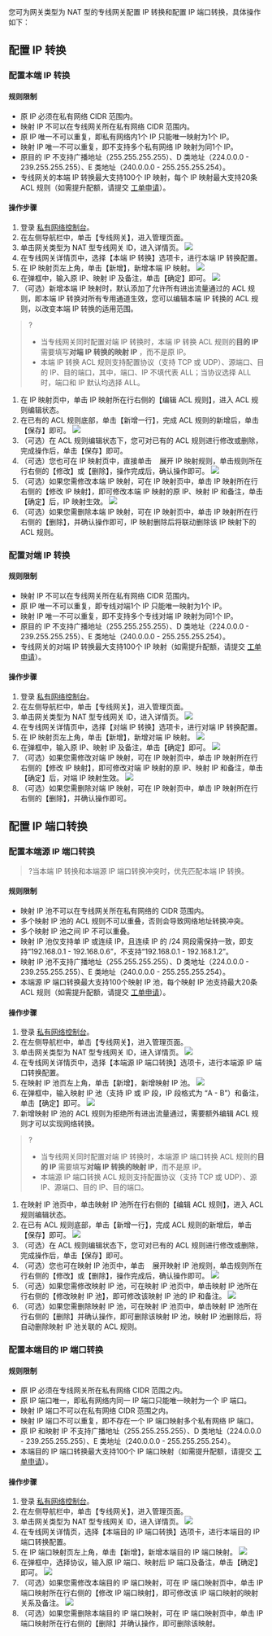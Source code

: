 您可为网关类型为 NAT 型的专线网关配置 IP 转换和配置 IP 端口转换，具体操作如下：

## 配置 IP 转换
### 配置本端 IP 转换
#### 规则限制
 - 原 IP 必须在私有网络 CIDR 范围内。
 - 映射 IP 不可以在专线网关所在私有网络 CIDR 范围内。
 - 原 IP 唯一不可以重复，即私有网络内1个 IP 只能唯一映射为1个 IP。
 - 映射 IP 唯一不可以重复，即不支持多个私有网络 IP 映射为同1个 IP。
 - 原目的 IP 不支持广播地址（255.255.255.255）、D 类地址（224.0.0.0 - 239.255.255.255）、E 类地址（240.0.0.0 - 255.255.255.254）。
 - 专线网关的本端 IP 转换最大支持100个 IP 映射，每个 IP 映射最大支持20条 ACL 规则（如需提升配额，请提交 [工单申请](https://console.cloud.tencent.com/workorder/category)）。

#### 操作步骤
1. 登录 [私有网络控制台](https://console.cloud.tencent.com/vpc/vpc?rid=1)。
2. 在左侧导航栏中，单击【专线网关】，进入管理页面。
3. 单击网关类型为 NAT 型专线网关 ID，进入详情页。
![](https://main.qcloudimg.com/raw/61ed3ea77cf82597f5bd525fee500dad.png)
4. 在专线网关详情页中，选择【本端 IP 转换】选项卡，进行本端 IP 转换配置。
5. 在 IP 映射页左上角，单击【新增】，新增本端 IP 映射。
![](https://main.qcloudimg.com/raw/272179c4b42889d1135b425b1d258262.png)
6. 在弹框中，输入原 IP、映射 IP 及备注，单击【确定】即可。
![](https://main.qcloudimg.com/raw/42172589f8ebd012cc9f2a6a3eec556a.png)
7. （可选）新增本端 IP 映射时，默认添加了允许所有进出流量通过的 ACL 规则，即本端 IP 转换对所有专用通道生效，您可以编辑本端 IP 转换的 ACL 规则，以改变本端 IP 转换的适用范围。
>?
>- 当专线网关同时配置对端 IP 转换时，本端 IP 转换 ACL 规则的**目的 IP** 需要填写**对端 IP 转换的映射 IP** ，而不是原 IP。
>- 本端 IP 转换 ACL 规则支持配置协议（支持 TCP 或 UDP）、源端口、目的 IP、目的端口，其中，端口、IP 不填代表 ALL；当协议选择 ALL 时，端口和 IP 默认均选择 ALL。
>
 1. 在 IP 映射页中，单击 IP 映射所在行右侧的【编辑 ACL 规则】，进入 ACL 规则编辑状态。
 2. 在已有的 ACL 规则底部，单击【新增一行】，完成 ACL 规则的新增后，单击【保存】即可。
![](https://main.qcloudimg.com/raw/16abb569b8c167cfdab3c27fb34f3e44.png)
 3. （可选）在 ACL 规则编辑状态下，您可对已有的 ACL 规则进行修改或删除，完成操作后，单击【保存】即可。
 4. （可选）您也可在 IP 映射页中，直接单击<img src="https://main.qcloudimg.com/raw/b2347f733a56962b935f57d086824290.png" style="margin:-3px 0px;width:15px">展开 IP 映射规则，单击规则所在行右侧的【修改】或【删除】，操作完成后，确认操作即可。
![](https://main.qcloudimg.com/raw/286d67a50a7bd5b88ba7ea2d2ae1f4b7.png)
8. （可选）如果您需修改本端 IP 映射，可在 IP 映射页中，单击 IP 映射所在行右侧的【修改 IP 映射】，即可修改本端 IP 映射的原 IP、映射 IP 和备注，单击【确定】后，IP 映射生效。
![](https://main.qcloudimg.com/raw/3c494598938fed7c420eca5fb8bed248.png)
9. （可选）如果您需删除本端 IP 映射，可在 IP 映射页中，单击 IP 映射所在行右侧的【删除】，并确认操作即可，IP 映射删除后将联动删除该 IP 映射下的 ACL 规则。

### 配置对端 IP 转换
#### 规则限制
- 映射 IP 不可以在专线网关所在私有网络 CIDR 范围内。
- 原 IP 唯一不可以重复，即专线对端1个 IP 只能唯一映射为1个 IP。
- 映射 IP 唯一不可以重复，即不支持多个专线对端 IP 映射为同1个 IP。
- 原目的 IP 不支持广播地址（255.255.255.255）、D 类地址（224.0.0.0 - 239.255.255.255）、E 类地址（240.0.0.0 - 255.255.255.254）。
- 专线网关的对端 IP 转换最大支持100个 IP 映射（如需提升配额，请提交 [工单申请](https://console.cloud.tencent.com/workorder/category)）。

#### 操作步骤
1. 登录 [私有网络控制台](https://console.cloud.tencent.com/vpc/vpc?rid=1)。
2. 在左侧导航栏中，单击【专线网关】，进入管理页面。
3. 单击网关类型为 NAT 型专线网关 ID，进入详情页。
![](https://main.qcloudimg.com/raw/61ed3ea77cf82597f5bd525fee500dad.png)
4. 在专线网关详情页中，选择【对端 IP 转换】选项卡，进行对端 IP 转换配置。
5. 在 IP 映射页左上角，单击【新增】，新增对端 IP 映射。
![](https://main.qcloudimg.com/raw/b19fdd3168a490a73ad2ed5e1fa1b494.png)
6. 在弹框中，输入原 IP、映射 IP 及备注，单击【确定】即可。
![](https://main.qcloudimg.com/raw/362404885ef7e18b2ae2d3af7883f779.png)
7. （可选）如果您需修改对端 IP 映射，可在 IP 映射页中，单击 IP 映射所在行右侧的【修改 IP 映射】，即可修改对端 IP 映射的原 IP、映射 IP 和备注，单击【确定】后，对端 IP 映射生效。
![](https://main.qcloudimg.com/raw/7d9190677c7b27476bc5219fc3fe2089.png)
8. （可选）如果您需删除对端 IP 映射，可在 IP 映射页中，单击 IP 映射所在行右侧的【删除】，并确认操作即可。

## 配置 IP 端口转换
### 配置本端源 IP 端口转换
>?当本端 IP 转换和本端源 IP 端口转换冲突时，优先匹配本端 IP 转换。
>
#### 规则限制
 - 映射 IP 池不可以在专线网关所在私有网络的 CIDR 范围内。
 - 多个映射 IP 池的 ACL 规则不可以重叠，否则会导致网络地址转换冲突。
 - 多个映射 IP 池之间 IP 不可以重叠。
 - 映射 IP 池仅支持单 IP 或连续 IP，且连续 IP 的 /24 网段需保持一致，即支持“192.168.0.1 - 192.168.0.6”，不支持“192.168.0.1 - 192.168.1.2”。
 - 映射 IP 池不支持广播地址（255.255.255.255）、D 类地址（224.0.0.0 - 239.255.255.255）、E 类地址（240.0.0.0 - 255.255.255.254）。
 - 本端源 IP 端口转换最大支持100个映射 IP 池，每个映射 IP 池支持最大20条 ACL 规则（如需提升配额，请提交 [工单申请](https://console.cloud.tencent.com/workorder/category)）。

#### 操作步骤
1. 登录 [私有网络控制台](https://console.cloud.tencent.com/vpc/vpc?rid=1)。
2. 在左侧导航栏中，单击【专线网关】，进入管理页面。
3. 单击网关类型为 NAT 型专线网关 ID，进入详情页。
![](https://main.qcloudimg.com/raw/61ed3ea77cf82597f5bd525fee500dad.png)
4. 在专线网关详情页中，选择【本端源 IP 端口转换】选项卡，进行本端源 IP 端口转换配置。
5. 在映射 IP 池页左上角，单击【新增】，新增映射 IP 池。
![](https://main.qcloudimg.com/raw/51e5c340f4cbbc6d8027763eb2fef678.png)
6. 在弹框中，输入映射 IP 池（支持 IP 或 IP 段，IP 段格式为 “A - B”）和备注，单击【确定】即可。
![](https://main.qcloudimg.com/raw/d6eb837b6e564195a2baab5eb77696ff.png) 
7. 新增映射 IP 池的 ACL 规则为拒绝所有进出流量通过，需要额外编辑 ACL 规则才可以实现网络转换。
>? 
>- 当专线网关同时配置对端 IP 转换时，本端源 IP 端口转换 ACL 规则的**目的 IP** 需要填写**对端 IP 转换的映射 IP**，而不是原 IP。
>- 本端源 IP 端口转换 ACL 规则支持配置协议（支持 TCP 或 UDP）、源 IP、源端口、目的 IP、目的端口。
>
 1. 在映射 IP 池页中，单击映射 IP 池所在行右侧的【编辑 ACL 规则】，进入 ACL 规则编辑状态。
 2. 在已有 ACL 规则底部，单击【新增一行】，完成 ACL 规则的新增后，单击【保存】即可。
![](https://main.qcloudimg.com/raw/8190fbfe5346034a60d754c28a3162e5.png)
 3. （可选）在 ACL 规则编辑状态下，您可对已有的 ACL 规则进行修改或删除，完成操作后，单击【保存】即可。
 4. （可选）您也可在映射 IP 池页中，单击<img src="https://main.qcloudimg.com/raw/b2347f733a56962b935f57d086824290.png" style="margin:-3px 0px;width:15px">展开映射 IP 池规则，单击规则所在行右侧的【修改】或【删除】，操作完成后，确认操作即可。
![](https://main.qcloudimg.com/raw/54b9b05b41baecd4bfa74edf1c1c3d29.png)
8. （可选）如果您需修改映射 IP 池，可在映射 IP 池页中，单击映射 IP 池所在行右侧的【修改映射 IP 池】，即可修改该映射 IP 池的 IP 和备注。
![](https://main.qcloudimg.com/raw/a315499745732682f666a353a1ad7d65.png)
9. （可选）如果您需删除映射 IP 池，可在映射 IP 池页中，单击映射 IP 池所在行右侧的【删除】并确认操作，即可删除该映射 IP 池，映射 IP 池删除后，将自动删除映射 IP 池关联的 ACL 规则。

### 配置本端目的 IP 端口转换
#### 规则限制
- 原 IP 必须在专线网关所在私有网络 CIDR 范围之内。
- 原 IP 端口唯一，即私有网络内同一 IP 端口只能唯一映射为一个 IP 端口。
- 映射 IP 端口不可以在私有网络 CIDR 范围之内。
- 映射 IP 端口不可以重复，即不存在一个 IP 端口映射多个私有网络 IP 端口。
- 原 IP 和映射 IP 不支持广播地址（255.255.255.255）、D 类地址（224.0.0.0 - 239.255.255.255）、E 类地址（240.0.0.0 - 255.255.255.254）。
- 本端目的 IP 端口转换最大支持100个 IP 端口映射（如需提升配额，请提交 [工单申请](https://console.cloud.tencent.com/workorder/category)）。

#### 操作步骤
1. 登录 [私有网络控制台](https://console.cloud.tencent.com/vpc/vpc?rid=1)。
2. 在左侧导航栏中，单击【专线网关】，进入管理页面。
3. 单击网关类型为 NAT 型专线网关 ID，进入详情页。
![](https://main.qcloudimg.com/raw/61ed3ea77cf82597f5bd525fee500dad.png)
4. 在专线网关详情页，选择【本端目的 IP 端口转换】选项卡，进行本端目的 IP 端口转换配置。
5. 在 IP 端口映射页左上角，单击【新增】，新增本端目的 IP 端口映射。
![](https://main.qcloudimg.com/raw/080dd2d1feb276f1dfe871aa34194cd8.png)
6. 在弹框中，选择协议，输入原 IP 端口、映射后 IP 端口及备注，单击【确定】即可。
![](https://main.qcloudimg.com/raw/13d2a59a47f960d4fa0afeed4bcab9a4.png)
7. （可选）如果您需修改本端目的 IP 端口映射，可在 IP 端口映射页中，单击 IP 端口映射所在行右侧的【修改 IP 端口映射】，即可修改该 IP 端口映射的映射关系及备注。
![](https://main.qcloudimg.com/raw/05fee1b43be789d66960df88d5109481.png)
8. （可选）如果您需删除本端目的 IP 端口映射，可在 IP 端口映射页中，单击 IP 端口映射所在行右侧的【删除】并确认操作，即可删除该映射。
